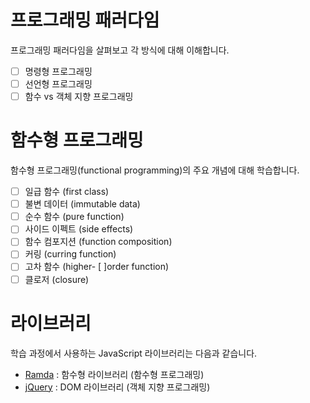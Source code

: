 # 프로그래밍 패러다임

프로그래밍 패러다임을 살펴보고 각 방식에 대해 이해합니다.

- [ ] 명령형 프로그래밍
- [ ] 선언형 프로그래밍
- [ ] 함수 vs 객체 지향 프로그래밍

# 함수형 프로그래밍

함수형 프로그래밍(functional programming)의 주요 개념에 대해 학습합니다.

- [ ] 일급 함수 (first class)
- [ ] 불변 데이터 (immutable data)
- [ ] 순수 함수 (pure function)
- [ ] 사이드 이펙트 (side effects)
- [ ] 함수 컴포지션 (function composition)
- [ ] 커링 (curring function)
- [ ] 고차 함수 (higher- [ ]order function)
- [ ] 클로저 (closure)

# 라이브러리

학습 과정에서 사용하는 JavaScript 라이브러리는 다음과 같습니다.

- [Ramda](https://ramdajs.com) : 함수형 라이브러리 (함수형 프로그래밍)
- [jQuery](https://jquery.com) : DOM 라이브러리 (객체 지향 프로그래밍)
